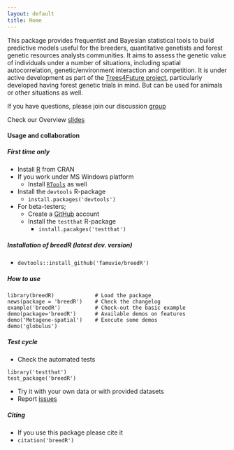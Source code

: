 ```yaml
---
layout: default
title: Home
---
```


This package provides frequentist and Bayesian statistical tools to build predictive models useful for the breeders, quantitative genetists and forest genetic resources analysts communities. It aims to assess the genetic value of individuals under a number of situations, including spatial autocorrelation, genetic/environment interaction and competition. It is under active development as part of the [Trees4Future project](http://www.trees4future.eu/ "T4F"), particularly developed having forest genetic trials in mind. But can be used for animals or other situations as well.

If you have questions, please join our discussion [group](http://groups.google.com/group/breedr)

Check our Overview [slides](/doc/Overview.html)

#### Usage and collaboration

##### First time only
- Install [R](http://cran.r-project.org/ "CRAN") from CRAN
- If you work under MS Windows platform
  - Install [`RTools`](http://cran.r-project.org/bin/windows/Rtools/) as well
- Install the `devtools` R-package
  - `install.packages('devtools')`
- For beta-testers;
  - Create a [GitHub](https://github.com/join) account
  - Install the `testthat` R-package
    - `install.pacakges('testthat')`

##### Installation of breedR (latest dev. version)
  - `devtools::install_github('famuvie/breedR')`

##### How to use
~~~
library(breedR)             # Load the package
news(package = 'breedR')    # Check the changelog
example('breedR')           # Check-out the basic example
demo(package='breedR')      # Available demos on features
demo('Metagene-spatial')    # Execute some demos
demo('globulus')
~~~

##### Test cycle
- Check the automated tests

~~~
library('testthat')
test_package('breedR')
~~~
  
- Try it with your own data or with provided datasets
- Report [issues](https://github.com/famuvie/breedR/issues "Issues page")

##### Citing
- If you use this package please cite it
- `citation('breedR')`
    

